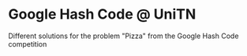 # Google Hash Code @ UniTN
Different solutions for the problem "Pizza" from the Google Hash Code competition

